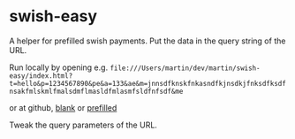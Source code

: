 # swish-easy
A helper for prefilled swish payments. Put the data in the query string of the URL.

Run locally by opening e.g. `file:///Users/martin/dev/martin/swish-easy/index.html?t=hello&p=1234567890&pe&a=133&ae&m=jnnsdfknskfnkasndfkjnsdkjfnksdfksdfnsakfmlskmlfmalsdmflmasldfmlasmfsldfnfsdf&me`

or at github, [blank](https://mast4461.github.io/swish-easy/) or [prefilled](https://mast4461.github.io/swish-easy/?t=Title&p=1234567890&pe&a=133&ae&m=Clever%20stuff&me)

Tweak the query parameters of the URL.